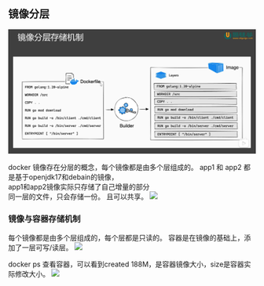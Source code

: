 ## 镜像分层


![image-20250723213050246](.\images\image-20250723213050246.png)

docker 镜像存在分层的概念，每个镜像都是由多个层组成的。
app1 和 app2 都是基于openjdk17和debain的镜像，  
app1和app2镜像实际只存储了自己增量的部分  
同一层的文件，只会存储一份。 且可以共享。
![](./images/docker-22-01.png)

### 镜像与容器存储机制
每个镜像都是由多个层组成的，每个层都是只读的。
容器是在镜像的基础上，添加了一层可写/读层。
![](./images/docker-22-02.png)

docker ps 查看容器，可以看到created 188M，是容器镜像大小，size是容器实际修改大小。
![](./images/docker-22-03.png)